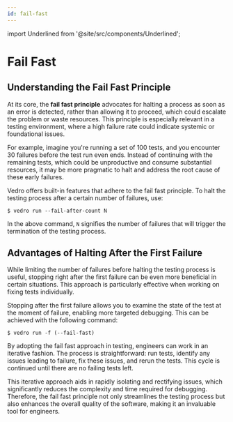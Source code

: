 ```yaml
---
id: fail-fast
---
```


import Underlined from '@site/src/components/Underlined';

# Fail Fast

## Understanding the Fail Fast Principle

At its core, the **fail fast principle** advocates for halting a process as soon as an error is detected, rather than allowing it to proceed, which could escalate the problem or waste resources. This principle is especially relevant in a testing environment, where a high failure rate could indicate systemic or foundational issues.

For example, imagine you're running a set of 100 tests, and you encounter <Underlined>30 failures</Underlined> before the test run even ends. Instead of continuing with the remaining tests, which could be unproductive and consume substantial resources, it may be more pragmatic to halt and address the root cause of these early failures.

Vedro offers built-in features that adhere to the fail fast principle. To halt the testing process after a certain number of failures, use:

```shell
$ vedro run --fail-after-count N
```

In the above command, `N` signifies the number of failures that will trigger the termination of the testing process.

## Advantages of Halting After the First Failure

While limiting the number of failures before halting the testing process is useful, stopping right after the first failure can be even more beneficial in certain situations. This approach is particularly effective when working on fixing tests individually.

Stopping after the first failure allows you to examine the state of the test at the moment of failure, enabling more targeted debugging. This can be achieved with the following command:

```shell
$ vedro run -f (--fail-fast)
```

By adopting the fail fast approach in testing, engineers can work in an iterative fashion. The process is straightforward: run tests, identify any issues leading to failure, fix these issues, and rerun the tests. This cycle is continued until there are no failing tests left.

This iterative approach aids in rapidly isolating and rectifying issues, which significantly reduces the complexity and time required for debugging. Therefore, the fail fast principle not only streamlines the testing process but also enhances the overall quality of the software, making it an invaluable tool for engineers.
